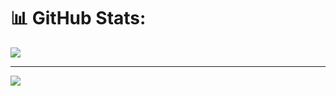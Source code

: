 # 📊 GitHub Stats:
![](https://github-readme-stats.vercel.app/api/top-langs/?username=Fawkward&theme=dark&hide_border=false&include_all_commits=false&count_private=false&layout=compact)

---
[![](https://visitcount.itsvg.in/api?id=Fawkward&icon=0&color=0)](https://visitcount.itsvg.in)

